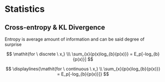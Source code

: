 # Statistics

## Cross-entropy & KL Divergence
Entropy is average amount of information and can be said degree of surprise

$$
\mathit{for \ discrete \ x,} \\\ \sum_{x}{p(x)log_{b}{p(x)}} = E_p[-log_{b}{p(x)}]
$$

$$
\displaylines{\mathit{for \ continuous \ x,} \\ 
\sum_{x}{p(x)log_{b}{p(x)}} = E_p[-log_{b}{p(x)}]}
$$
